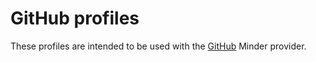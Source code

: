 # GitHub profiles

These profiles are intended to be used with the [GitHub](https://github.com) Minder provider.